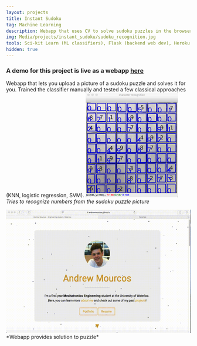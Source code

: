 ```yaml
---
layout: projects
title: Instant Sudoku
tag: Machine Learning
description: Webapp that uses CV to solve sudoku puzzles in the browser.
img: Media/projects/instant_sudoku/sudoku_recognition.jpg
tools: Sci-kit Learn (ML classifiers), Flask (backend web dev), Heroku (server deployment), OpenCV
hidden: true
---
```

### A demo for this project is live as a webapp <a href="https://instant-sudoku.herokuapp.com">here</a>

Webapp that lets you upload a picture of a sudoku puzzle and solves it for you. Trained the classifier manually and tested a few classical approaches (KNN, logistic regression, SVM).
<img src="/Media/projects/instant_sudoku/sudoku_recognition.jpg" style="width: 50%;">
*Tries to recognize numbers from the sudoku puzzle picture*

<img src="/Media/projects/instant_sudoku/instant_sudoku_site.gif">
*Webapp provides solution to puzzle*

